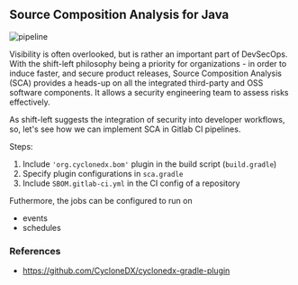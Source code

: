 ## Source Composition Analysis for Java

![pipeline](/design.png)

Visibility is often overlooked, but is rather an important part of DevSecOps. With the shift-left philosophy being a priority for organizations - in order to induce
faster, and secure product releases, Source Composition Analysis (SCA) provides a heads-up on all the integrated third-party and OSS software components. It
allows a security engineering team to assess risks effectively. 


As shift-left suggests the integration of security into developer workflows, so, let's see how we can implement SCA in Gitlab CI pipelines.

Steps:
1. Include `'org.cyclonedx.bom'` plugin in the build script (`build.gradle`)
2. Specify plugin configurations in `sca.gradle` 
3. Include `SBOM.gitlab-ci.yml` in the CI config of a repository

Futhermore, the jobs can be configured to run on
- events
- schedules


### References

- https://github.com/CycloneDX/cyclonedx-gradle-plugin